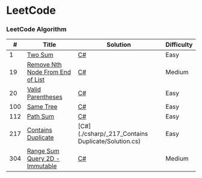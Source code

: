 LeetCode
========

### LeetCode Algorithm


| #   | Title                                       | Solution                     | Difficulty |
|-----|---------------------------------------------|------------------------------|------------|
| 1   | [Two Sum](https://leetcode.com/problems/two-sum/) | [C#](./csharp/_1_Two_Sum/Solution.cs) | Easy |
| 19  | [Remove Nth Node From End of List](https://leetcode.com/problems/remove-nth-node-from-end-of-list/) | [C#](./csharp/_19_Remove_Nth_Node_From_End_of_List/Solution.cs) | Medium |
| 20  | [Valid Parentheses](https://leetcode.com/problems/valid-parentheses/) | [C#](./csharp/_20_Valid_Parentheses/Solution.cs)  | Easy |
| 100 | [Same Tree](https://leetcode.com/problems/same-tree/) | [C#](./csharp/_100_Same_Tree/Solution.cs) | Easy |
| 112 | [Path Sum](https://leetcode.com/problems/path-sum/) | [C#](./csharp/_112_Path_Sum/Solution.cs) | Easy |
| 217 | [Contains Duplicate](https://leetcode.com/problems/contains-duplicate/) | [C#](./csharp/_217_Contains Duplicate/Solution.cs) | Easy |
| 304 | [Range Sum Query 2D - Immutable](https://leetcode.com/problems/range-sum-query-2d-immutable/) | [C#](./csharp/_304_Range_Sum_Query_2D_Immutable/Solution.cs) | Medium |
